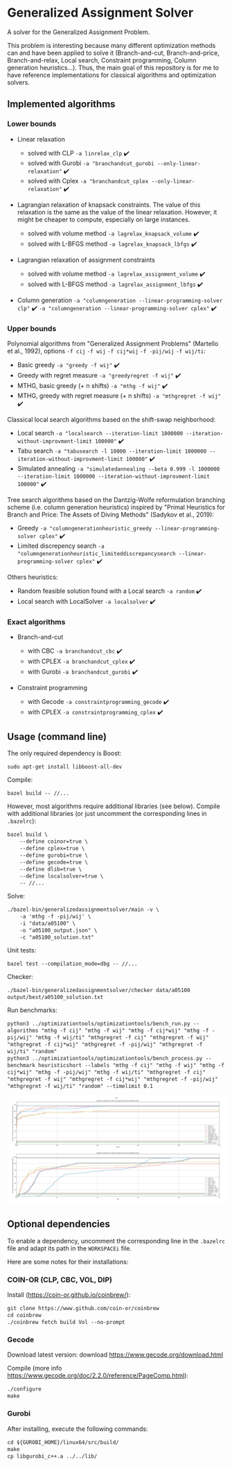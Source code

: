 # Generalized Assignment Solver

A solver for the Generalized Assignment Problem.

This problem is interesting because many different optimization methods can and have been applied to solve it (Branch-and-cut, Branch-and-price, Branch-and-relax, Local search, Constraint programming, Column generation heuristics...). Thus, the main goal of this repository is for me to have reference implementations for classical algorithms and optimization solvers.

## Implemented algorithms

### Lower bounds

- Linear relaxation
  - solved with CLP `-a linrelax_clp` :heavy_check_mark:
  - solved with Gurobi `-a "branchandcut_gurobi --only-linear-relaxation"` :heavy_check_mark:
  - solved with Cplex `-a "branchandcut_cplex --only-linear-relaxation"` :heavy_check_mark:

- Lagrangian relaxation of knapsack constraints. The value of this relaxation is the same as the value of the linear relaxation. However, it might be cheaper to compute, especially on large instances.
  - solved with volume method `-a lagrelax_knapsack_volume` :heavy_check_mark:
  - solved with L-BFGS method `-a lagrelax_knapsack_lbfgs` :heavy_check_mark:

- Lagrangian relaxation of assignment constraints
  - solved with volume method `-a lagrelax_assignment_volume` :heavy_check_mark:
  - solved with L-BFGS method `-a lagrelax_assignment_lbfgs` :heavy_check_mark:

- Column generation `-a "columngeneration --linear-programming-solver clp"` :heavy_check_mark: `-a "columngeneration --linear-programming-solver cplex"` :heavy_check_mark:

### Upper bounds

Polynomial algorithms from "Generalized Assignment Problems" (Martello et al., 1992), options `-f cij` `-f wij` `-f cij*wij` `-f -pij/wij` `-f wij/ti`:
- Basic greedy `-a "greedy -f wij"` :heavy_check_mark:
- Greedy with regret measure `-a "greedyregret -f wij"` :heavy_check_mark:
- MTHG, basic greedy (+ n shifts) `-a "mthg -f wij"` :heavy_check_mark:
- MTHG, greedy with regret measure (+ n shifts) `-a "mthgregret -f wij"` :heavy_check_mark:

Classical local search algorithms based on the shift-swap neighborhood:
- Local search `-a "localsearch --iteration-limit 1000000 --iteration-without-improvment-limit 100000"` :heavy_check_mark:
- Tabu search `-a "tabusearch -l 10000 --iteration-limit 1000000 --iteration-without-improvment-limit 100000"` :heavy_check_mark:
- Simulated annealing `-a "simulatedannealing --beta 0.999 -l 1000000 --iteration-limit 1000000 --iteration-without-improvment-limit 100000"` :heavy_check_mark:

Tree search algorithms based on the Dantzig-Wolfe reformulation branching scheme (i.e. column generation heuristics) inspired by "Primal Heuristics for Branch and Price: The Assets of
Diving Methods" (Sadykov et al., 2019):
- Greedy `-a "columngenerationheuristic_greedy --linear-programming-solver cplex"` :heavy_check_mark:
- Limited discrepency search `-a "columngenerationheuristic_limiteddiscrepancysearch --linear-programming-solver cplex"` :heavy_check_mark:

Others heuristics:
- Random feasible solution found with a Local search `-a random` :heavy_check_mark:
- Local search with LocalSolver `-a localsolver` :heavy_check_mark:

### Exact algorithms

- Branch-and-cut
  - with CBC `-a branchandcut_cbc` :heavy_check_mark:
  - with CPLEX `-a branchandcut_cplex` :heavy_check_mark:
  - with Gurobi `-a branchandcut_gurobi` :heavy_check_mark:

- Constraint programming
  - with Gecode `-a constraintprogramming_gecode` :heavy_check_mark:
  - with CPLEX `-a constraintprogramming_cplex` :heavy_check_mark:

## Usage (command line)

The only required dependency is Boost:
```shell
sudo apt-get install libboost-all-dev
```

Compile:
```shell
bazel build -- //...
```

However, most algorithms require additional libraries (see below).
Compile with additional libraries (or just uncomment the corresponding lines in `.bazelrc`):
```shell
bazel build \
    --define coinor=true \
    --define cplex=true \
    --define gurobi=true \
    --define gecode=true \
    --define dlib=true \
    --define localsolver=true \
    -- //...
```

Solve:
```shell
./bazel-bin/generalizedassignmentsolver/main -v \
    -a 'mthg -f -pij/wij' \
    -i "data/a05100" \
    -o "a05100_output.json" \
    -c "a05100_solution.txt"
```

Unit tests:
```shell
bazel test --compilation_mode=dbg -- //...
```

Checker:
```shell
./bazel-bin/generalizedassignmentsolver/checker data/a05100 output/best/a05100_solution.txt
```

Run benchmarks:
```shell
python3 ../optimizationtools/optimizationtools/bench_run.py --algorithms "mthg -f cij" "mthg -f wij" "mthg -f cij*wij" "mthg -f -pij/wij" "mthg -f wij/ti" "mthgregret -f cij" "mthgregret -f wij" "mthgregret -f cij*wij" "mthgregret -f -pij/wij" "mthgregret -f wij/ti" "random"
python3 ../optimizationtools/optimizationtools/bench_process.py --benchmark heuristicshort --labels "mthg -f cij" "mthg -f wij" "mthg -f cij*wij" "mthg -f -pij/wij" "mthg -f wij/ti" "mthgregret -f cij" "mthgregret -f wij" "mthgregret -f cij*wij" "mthgregret -f -pij/wij" "mthgregret -f wij/ti" "random" --timelimit 0.1
```

![heuristicshort](img/heuristicshort.png?raw=true "heuristicshort")

## Optional dependencies

To enable a dependency, uncomment the corresponding line in the `.bazelrc` file and adapt its path in the `WORKSPACEi` file.

Here are some notes for their installations:

### COIN-OR (CLP, CBC, VOL, DIP)

Install (https://coin-or.github.io/coinbrew/):
```shell
git clone https://www.github.com/coin-or/coinbrew
cd coinbrew
./coinbrew fetch build Vol --no-prompt
```

### Gecode

Download latest version: download https://www.gecode.org/download.html

Compile (more info https://www.gecode.org/doc/2.2.0/reference/PageComp.html):
```shell
./configure
make
```

### Gurobi

After installing, execute the following commands:
```shell
cd ${GUROBI_HOME}/linux64/src/build/
make
cp libgurobi_c++.a ../../lib/
```

